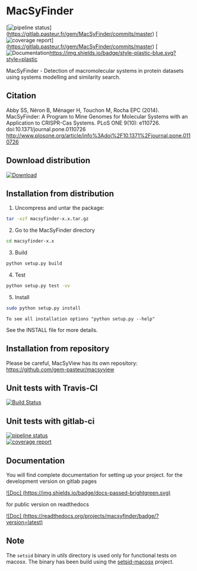 MacSyFinder
===========

[![pipeline status](https://gitlab.pasteur.fr/gem/MacSyFinder/badges/master/pipeline.svg)]
(https://gitlab.pasteur.fr/gem/MacSyFinder/commits/master)
[![coverage report](https://gitlab.pasteur.fr/gem/MacSyFinder/badges/master/coverage.svg)]
(https://gitlab.pasteur.fr/gem/MacSyFinder/commits/master)
[![Documentation]()https://img.shields.io/badge/style-plastic-blue.svg?style=plastic

MacSyFinder - Detection of macromolecular systems in protein datasets using systems modelling and similarity search.



Citation
-------- 
Abby SS, Néron B, Ménager H, Touchon M, Rocha EPC (2014). MacSyFinder: A Program to Mine Genomes for Molecular Systems with an Application to CRISPR-Cas Systems. PLoS ONE 9(10): e110726. doi:10.1371/journal.pone.0110726
http://www.plosone.org/article/info%3Adoi%2F10.1371%2Fjournal.pone.0110726


Download distribution
---------------------
 
[ ![Download](https://api.bintray.com/packages/gem-pasteur/MacSyFinder/macsyfinder/images/download.svg) ](https://bintray.com/gem-pasteur/MacSyFinder/macsyfinder/_latestVersion)


Installation from distribution
------------------------------

1. Uncompress and untar the package:

```bash
tar -xzf macsyfinder-x.x.tar.gz
```

2. Go to the MacSyFinder directory
 
```bash
cd macsyfinder-x.x
```

3. Build 

```bash
python setup.py build
```

4. Test    

```bash
python setup.py test -vv
```

5. Install

```bash
sudo python setup.py install
```

    To see all installation options "python setup.py --help"

See the INSTALL file for more details.


Installation from repository
----------------------------

 Please be careful, MacSyView has its own repository: https://github.com/gem-pasteur/macsyview
 
 
 
Unit tests with Travis-CI
-------------------------
 [![Build Status](https://travis-ci.org/gem-pasteur/macsyfinder.svg?branch=master)](https://travis-ci.org/gem-pasteur/macsyfinder)

Unit tests with gitlab-ci
-------------------------
[![pipeline status](https://gitlab.pasteur.fr/gem/MacSyFinder/badges/master/pipeline.svg)](https://gitlab.pasteur.fr/gem/MacSyFinder/commits/master)  
[![coverage report](https://gitlab.pasteur.fr/gem/MacSyFinder/badges/master/coverage.svg)](http://gem.pages.pasteur.fr/MacSyFinder/htmlcov/index.html)



Documentation
-------------

You will find complete documentation for setting up your project.
for the development version on gitlab pages

[![Doc] (https://img.shields.io/badge/docs-passed-brightgreen.svg)](http://gem.pages.pasteur.fr/MacSyFinder/)


for public version on readthedocs

[![Doc] (https://readthedocs.org/projects/macsyfinder/badge/?version=latest)](http://macsyfinder.readthedocs.org/en/latest/#)


Note
----

The `setsid` binary in *utils* directory is used only for functional tests on macosx. 
The binary has been build using the [setsid-macosx](https://github.com/tzvetkoff/setsid-macosx) project.
